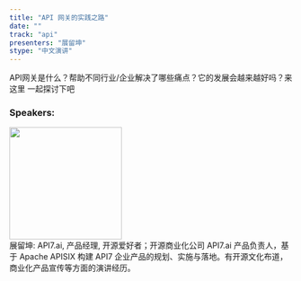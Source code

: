 ```yaml
---
title: "API 网关的实践之路"
date: "" 
track: "api"
presenters: "展留坤"
stype: "中文演讲"
---
```

API网关是什么？帮助不同行业/企业解决了哪些痛点？它的发展会越来越好吗？来这里 一起探讨下吧
 ### Speakers: 
 <img src="images/speaker/1186.png" width="200" /><br>展留坤: API7.ai, 产品经理, 开源爱好者；开源商业化公司 API7.ai 产品负责人，基于 Apache APISIX 构建 API7 企业产品的规划、实施与落地。有开源文化布道，商业化产品宣传等方面的演讲经历。

 